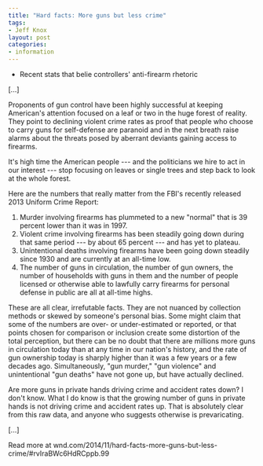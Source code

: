 ```yaml
---
title: "Hard facts: More guns but less crime"
tags:
- Jeff Knox
layout: post
categories:
- information
---
```


- Recent stats that belie controllers' anti-firearm rhetoric

\[...\]

Proponents of gun control have been highly successful at keeping American's attention focused on a leaf or two in the huge forest of reality. They point to declining violent crime rates as proof that people who choose to carry guns for self-defense are paranoid and in the next breath raise alarms about the threats posed by aberrant deviants gaining access to firearms.

It's high time the American people --- and the politicians we hire to act in our interest --- stop focusing on leaves or single trees and step back to look at the whole forest.

Here are the numbers that really matter from the FBI's recently released 2013 Uniform Crime Report:

1. Murder involving firearms has plummeted to a new "normal" that is 39 percent lower than it was in 1997.
2. Violent crime involving firearms has been steadily going down during that same period --- by about 65 percent --- and has yet to plateau.
3. Unintentional deaths involving firearms have been going down steadily since 1930 and are currently at an all-time low.
4. The number of guns in circulation, the number of gun owners, the number of households with guns in them and the number of people licensed or otherwise able to lawfully carry firearms for personal defense in public are all at all-time highs.

These are all clear, irrefutable facts. They are not nuanced by collection methods or skewed by someone's personal bias. Some might claim that some of the numbers are over- or under-estimated or reported, or that points chosen for comparison or inclusion create some distortion of the total perception, but there can be no doubt that there are millions more guns in circulation today than at any time in our nation's history, and the rate of gun ownership today is sharply higher than it was a few years or a few decades ago. Simultaneously, "gun murder," "gun violence" and unintentional "gun deaths" have not gone up, but have actually declined.

Are more guns in private hands driving crime and accident rates down? I don't know. What I do know is that the growing number of guns in private hands is not driving crime and accident rates up. That is absolutely clear from this raw data, and anyone who suggests otherwise is prevaricating.

\[...\]

Read more at wnd.com/2014/11/hard-facts-more-guns-but-less-crime/#rvIraBWc6HdRCppb.99
